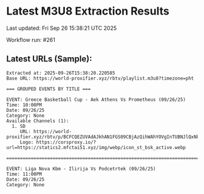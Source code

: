 # Latest M3U8 Extraction Results

Last updated: Fri Sep 26 15:38:21 UTC 2025

Workflow run: #261

## Latest URLs (Sample):
```
Extracted at: 2025-09-26T15:38:20.220585
Base URL: https://world-proxifier.xyz/rbtv/playlist.m3u8?timezone=pht

=== GROUPED EVENTS BY TITLE ===

EVENT: Greece Basketball Cup - Aek Athens Vs Prometheus (09/26/25)
Time: 10:00PM
Date: 09/26/25
Category: None
Available Channels (1):
  1. SD
     URL: https://world-proxifier.xyz/rbtv/p/BCFCQEZUVAdAJkhAN1FGS09CBjAzQihWAhYOVgInTUBNJlQxNkJVNTJcQjNLVDIyUj5UKBM8FigSChwpLQAXKBMHExUUCg==/index.m3u8
     Logo: https://corsproxy.io/?url=https://statics2.mfctai51.xyz/img/webp/icon_st_bsk_active.webp

================================================================================

EVENT: Liga Nova Kbm - Ilirija Vs Podcetrtek (09/26/25)
Time: 11:00PM
Date: 09/26/25
Category: None
```

